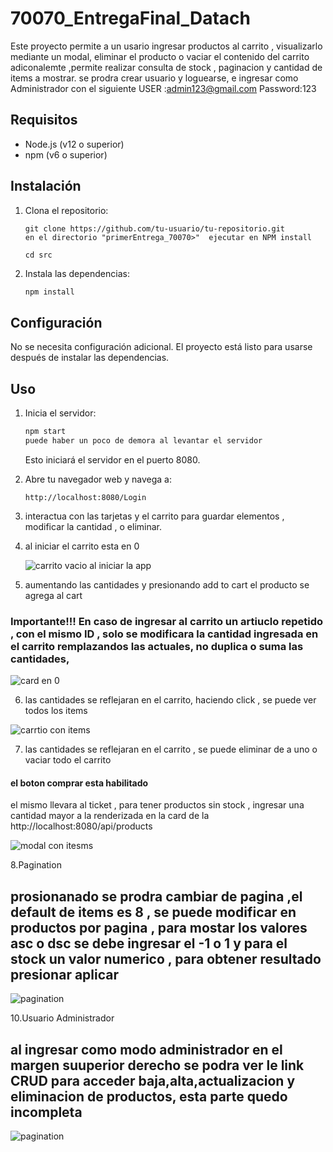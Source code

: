 # 70070_EntregaFinal_Datach


Este proyecto permite a un usario ingresar  productos al carrito , visualizarlo mediante un modal, eliminar el producto o vaciar el contenido del carrito 
adiconalemte ,permite realizar consulta de stock , paginacion y  cantidad de items a mostrar.
se prodra crear usuario y loguearse, e ingresar como Administrador con el siguiente
USER :admin123@gmail.com
Password:123


## Requisitos

- Node.js (v12 o superior)
- npm (v6 o superior)

## Instalación

1. Clona el repositorio:

    ```
    git clone https://github.com/tu-usuario/tu-repositorio.git
    en el directorio "primerEntrega_70070>"  ejecutar en NPM install
    
    cd src
    ```

2. Instala las dependencias:

    ```bash
    npm install
    ```

## Configuración

No se necesita configuración adicional. El proyecto está listo para usarse después de instalar las dependencias.

## Uso

1. Inicia el servidor:

    ```bash
    npm start
    puede haber un poco de demora al levantar el servidor
    ```

    Esto iniciará el servidor en el puerto 8080.

2. Abre tu navegador web y navega a:

    ```
    http://localhost:8080/Login
    ```


3. interactua con las tarjetas y el carrito para  guardar elementos , modificar la cantidad , o eliminar.


4. al iniciar el carrito esta en 0

   ![carrito vacio al iniciar la app](animatedCollection/src/public/img/carrito_vacio.png)
   
5. aumentando las cantidades y presionando add to cart el producto se agrega al cart
  ### Importante!!! En caso de ingresar al carrito un artiuclo repetido , con el mismo ID , solo se modificara la cantidad ingresada en el carrito remplazandos las actuales, no duplica o suma las cantidades, 
   
  ![card en 0 ](animatedCollection/src/public/img/card_elemetos.png)

6. las cantidades se reflejaran en el carrito, haciendo click , se puede ver todos los items

  ![carrtio con items ](animatedCollection/src/public/img/carrito_con_items.png)

7. las cantidades se reflejaran en el carrito , se puede eliminar de a uno o vaciar todo el carrito
   
 #### el boton comprar esta habilitado
 el mismo llevara al ticket , para tener productos sin stock , ingresar una cantidad mayor a la renderizada en la card de la http://localhost:8080/api/products

   
  ![modal con itesms ](animatedCollection/src/public/img/modal.png) 

8.Pagination
## prosionanado se prodra cambiar de pagina ,el default de items es 8 , se puede modificar en productos por pagina , para mostar los valores asc o dsc se debe ingresar el -1 o 1 y para el stock un valor numerico , para obtener resultado presionar aplicar
![pagination ](animatedCollection/src/public/img/pagination.png) 

10.Usuario Administrador
## al ingresar como modo administrador en el margen suuperior derecho se podra ver le link CRUD para acceder baja,alta,actualizacion y eliminacion de productos, esta parte quedo incompleta
![pagination ](animatedCollection/src/public/img/pagination.png) 




   




